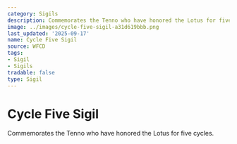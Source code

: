 ```yaml
---
category: Sigils
description: Commemorates the Tenno who have honored the Lotus for five cycles.
image: ../images/cycle-five-sigil-a31d619bbb.png
last_updated: '2025-09-17'
name: Cycle Five Sigil
source: WFCD
tags:
- Sigil
- Sigils
tradable: false
type: Sigil
---
```


# Cycle Five Sigil

Commemorates the Tenno who have honored the Lotus for five cycles.

